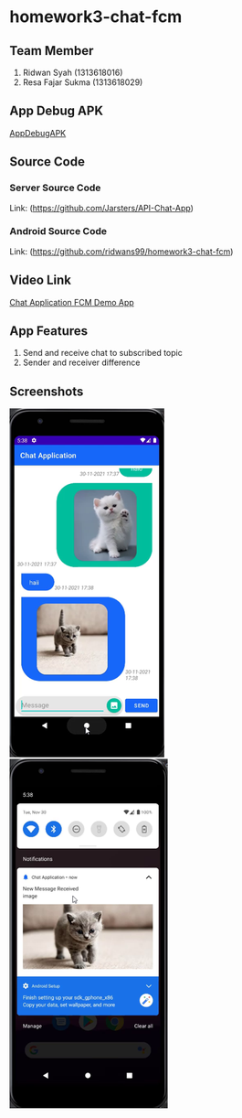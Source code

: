 # homework3-chat-fcm
## Team Member
1. Ridwan Syah (1313618016)
2. Resa Fajar Sukma (1313618029)

## App Debug APK
[AppDebugAPK](https://github.com/ridwans99/homework3-chat-fcm/blob/main/app-debug.apk)

## Source Code
### Server Source Code
Link: (https://github.com/Jarsters/API-Chat-App)

### Android Source Code
Link: (https://github.com/ridwans99/homework3-chat-fcm)

## Video Link
[Chat Application FCM Demo App](https://youtu.be/sG551l6iGxU)

## App Features
1. Send and receive chat to subscribed topic
2. Sender and receiver difference

## Screenshots
![Screenshot 1](https://github.com/mobcom-group/homework3-submission/blob/main/ss1.png)
![Screenshot 2](https://github.com/mobcom-group/homework3-submission/blob/main/ss2.png)
